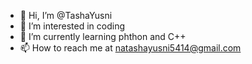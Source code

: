 - 👋 Hi, I’m @TashaYusni
- 👀 I’m interested in coding
- 🌱 I’m currently learning phthon and C++
- 📫 How to reach me at natashayusni5414@gmail.com

<!---
TashaYusni/TashaYusni is a ✨ special ✨ repository because its `README.md` (this file) appears on your GitHub profile.
You can click the Preview link to take a look at your changes.
--->
